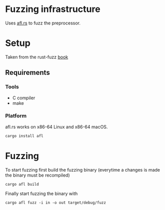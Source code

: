 # Fuzzing infrastructure
Uses [afl.rs](https://github.com/rust-fuzz/afl.rs) to fuzz the preprocessor.

# Setup

Taken from the rust-fuzz [book](https://rust-fuzz.github.io/book/afl/setup.html) 

## Requirements

### Tools

- C compiler
- make

### Platform

afl.rs works on x86-64 Linux and x86-64 macOS.

```sh
cargo install afl
```

# Fuzzing

To start fuzzing first build the fuzzing binary (everytime a changes is made the
binary must be recompiled)

``` shell
cargo afl build
```

Finally start fuzzing the binary with

``` shell
cargo afl fuzz -i in -o out target/debug/fuzz
```

